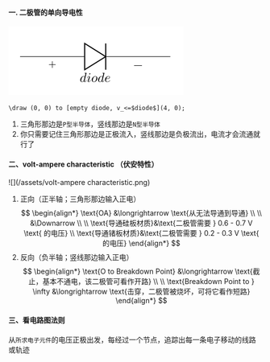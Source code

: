 #### 一. 二极管的单向导电性
![](/assets/diode.png)
```
\draw (0, 0) to [empty diode, v_<=$diode$](4, 0);
```
1. 三角形那边是`P型半导体`，竖线那边是`N型半导体`
2. 你只需要记住三角形那边是正极流入，竖线那边是负极流出，电流才会流通就行了

#### 二、volt-ampere characteristic （伏安特性）
![](/assets/volt-ampere characteristic.png)
1. 正向（正半轴；三角形那边输入正电）
$$
\begin{align*}
\text{OA} &\longrightarrow \text{从无法导通到导通}
\\ \\
&\Downarrow
\\ \\
\text{导通硅板材质}&\text{二极管需要 } 0.6 - 0.7 V \text{ 的电压}
\\
\text{导通锗板材质}&\text{二极管需要 } 0.2 - 0.3 V \text{ 的电压}
\end{align*}
$$
2. 反向（负半轴；竖线那边输入正电）
$$
\begin{align*}
\text{O to Breakdown Point} &\longrightarrow \text{截止，基本不通电，该二极管可看作开路}
\\ \\
\text{Breakdown Point to } \infty &\longrightarrow \text{击穿，二极管被烧坏，可将它看作短路}
\end{align*}
$$

#### 三、看电路图法则
从`所求电子元件`的电压正极出发，每经过一个节点，追踪出每一条电子移动的线路或轨迹
